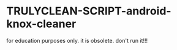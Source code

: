 # TRULYCLEAN-SCRIPT-android-knox-cleaner
for education purposes only. it is obsolete. don't run it!!! 
